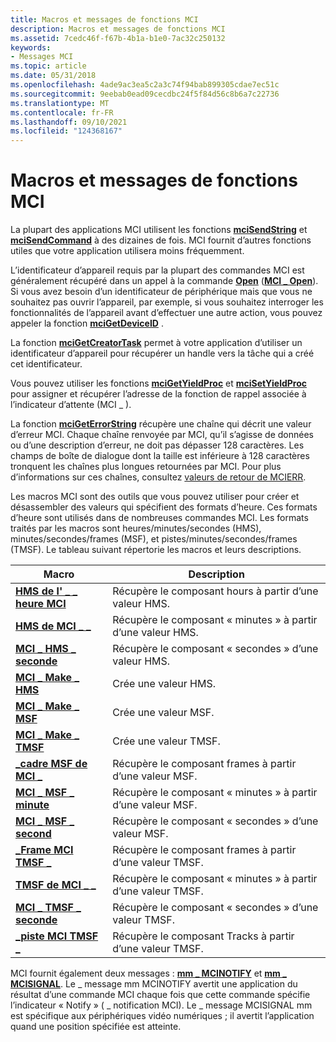 ```yaml
---
title: Macros et messages de fonctions MCI
description: Macros et messages de fonctions MCI
ms.assetid: 7cedc46f-f67b-4b1a-b1e0-7ac32c250132
keywords:
- Messages MCI
ms.topic: article
ms.date: 05/31/2018
ms.openlocfilehash: 4ade9ac3ea5c2a3c74f94bab899305cdae7ec51c
ms.sourcegitcommit: 9eebab0ead09cecdbc24f5f84d56c8b6a7c22736
ms.translationtype: MT
ms.contentlocale: fr-FR
ms.lasthandoff: 09/10/2021
ms.locfileid: "124368167"
---
```

# <a name="mci-functions-macros-and-messages"></a>Macros et messages de fonctions MCI

La plupart des applications MCI utilisent les fonctions [**mciSendString**](/previous-versions//dd757161(v=vs.85)) et [**mciSendCommand**](/previous-versions//dd757160(v=vs.85)) à des dizaines de fois. MCI fournit d’autres fonctions utiles que votre application utilisera moins fréquemment.

L’identificateur d’appareil requis par la plupart des commandes MCI est généralement récupéré dans un appel à la commande [**Open**](open.md) ([**MCI \_ Open**](mci-open.md)). Si vous avez besoin d’un identificateur de périphérique mais que vous ne souhaitez pas ouvrir l’appareil, par exemple, si vous souhaitez interroger les fonctionnalités de l’appareil avant d’effectuer une autre action, vous pouvez appeler la fonction [**mciGetDeviceID**](/previous-versions//dd757156(v=vs.85)) .

La fonction [**mciGetCreatorTask**](/previous-versions//dd757155(v=vs.85)) permet à votre application d’utiliser un identificateur d’appareil pour récupérer un handle vers la tâche qui a créé cet identificateur.

Vous pouvez utiliser les fonctions [**mciGetYieldProc**](/previous-versions//dd757159(v=vs.85)) et [**mciSetYieldProc**](/previous-versions//dd757163(v=vs.85)) pour assigner et récupérer l’adresse de la fonction de rappel associée à l’indicateur d’attente (MCI \_ ).

La fonction [**mciGetErrorString**](/previous-versions//dd757158(v=vs.85)) récupère une chaîne qui décrit une valeur d’erreur MCI. Chaque chaîne renvoyée par MCI, qu’il s’agisse de données ou d’une description d’erreur, ne doit pas dépasser 128 caractères. Les champs de boîte de dialogue dont la taille est inférieure à 128 caractères tronquent les chaînes plus longues retournées par MCI. Pour plus d’informations sur ces chaînes, consultez [valeurs de retour de MCIERR](mcierr-return-values.md).

Les macros MCI sont des outils que vous pouvez utiliser pour créer et désassembler des valeurs qui spécifient des formats d’heure. Ces formats d’heure sont utilisés dans de nombreuses commandes MCI. Les formats traités par les macros sont heures/minutes/secondes (HMS), minutes/secondes/frames (MSF), et pistes/minutes/secondes/frames (TMSF). Le tableau suivant répertorie les macros et leurs descriptions.



| Macro                                        | Description                                        |
|----------------------------------------------|----------------------------------------------------|
| [**HMS de l' \_ \_ heure MCI**](mci-hms-hour.md)       | Récupère le composant hours à partir d’une valeur HMS.   |
| [**HMS de MCI \_ \_**](mci-hms-minute.md)   | Récupère le composant « minutes » à partir d’une valeur HMS. |
| [**MCI \_ HMS \_ seconde**](mci-hms-second.md)   | Récupère le composant « secondes » d’une valeur HMS. |
| [**MCI \_ Make \_ HMS**](mci-make-hms.md)       | Crée une valeur HMS.                              |
| [**MCI \_ Make \_ MSF**](mci-make-msf.md)       | Crée une valeur MSF.                              |
| [**MCI \_ Make \_ TMSF**](mci-make-tmsf.md)     | Crée une valeur TMSF.                              |
| [**\_cadre MSF de MCI \_**](/previous-versions//dd743438(v=vs.85))     | Récupère le composant frames à partir d’une valeur MSF.  |
| [**MCI \_ MSF \_ minute**](mci-msf-minute.md)   | Récupère le composant « minutes » à partir d’une valeur MSF. |
| [**MCI \_ MSF \_ second**](mci-msf-second.md)   | Récupère le composant « secondes » d’une valeur MSF. |
| [**\_Frame MCI TMSF \_**](mci-tmsf-frame.md)   | Récupère le composant frames à partir d’une valeur TMSF.  |
| [**TMSF de MCI \_ \_**](mci-tmsf-minute.md) | Récupère le composant « minutes » à partir d’une valeur TMSF. |
| [**MCI \_ TMSF \_ seconde**](mci-tmsf-second.md) | Récupère le composant « secondes » d’une valeur TMSF. |
| [**\_piste MCI TMSF \_**](mci-tmsf-track.md)   | Récupère le composant Tracks à partir d’une valeur TMSF.  |



 

MCI fournit également deux messages : [**mm \_ MCINOTIFY**](mm-mcinotify.md) et [**mm \_ MCISIGNAL**](mm-mcisignal.md). Le \_ message mm MCINOTIFY avertit une application du résultat d’une commande MCI chaque fois que cette commande spécifie l’indicateur « Notify » ( \_ notification MCI). Le \_ message MCISIGNAL mm est spécifique aux périphériques vidéo numériques ; il avertit l’application quand une position spécifiée est atteinte.

 

 